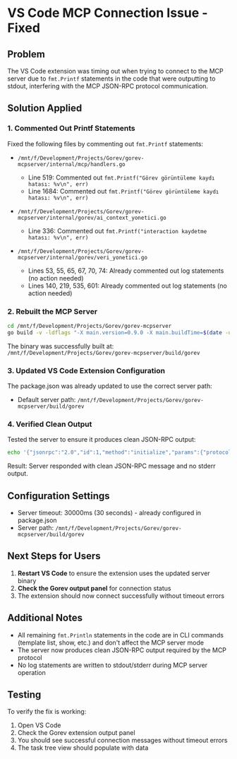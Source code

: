 # VS Code MCP Connection Issue - Fixed

## Problem
The VS Code extension was timing out when trying to connect to the MCP server due to `fmt.Printf` statements in the code that were outputting to stdout, interfering with the MCP JSON-RPC protocol communication.

## Solution Applied

### 1. **Commented Out Printf Statements**
Fixed the following files by commenting out `fmt.Printf` statements:

- `/mnt/f/Development/Projects/Gorev/gorev-mcpserver/internal/mcp/handlers.go`
  - Line 519: Commented out `fmt.Printf("Görev görüntüleme kaydı hatası: %v\n", err)`
  - Line 1684: Commented out `fmt.Printf("Görev görüntüleme kaydı hatası: %v\n", err)`

- `/mnt/f/Development/Projects/Gorev/gorev-mcpserver/internal/gorev/ai_context_yonetici.go`
  - Line 336: Commented out `fmt.Printf("interaction kaydetme hatası: %v\n", err)`

- `/mnt/f/Development/Projects/Gorev/gorev-mcpserver/internal/gorev/veri_yonetici.go`
  - Lines 53, 55, 65, 67, 70, 74: Already commented out log statements (no action needed)
  - Lines 140, 219, 535, 601: Already commented out log statements (no action needed)

### 2. **Rebuilt the MCP Server**
```bash
cd /mnt/f/Development/Projects/Gorev/gorev-mcpserver
go build -v -ldflags "-X main.version=0.9.0 -X main.buildTime=$(date -u +"%Y-%m-%dT%H:%M:%SZ") -X main.gitCommit=$(git rev-parse --short HEAD)" -o build/gorev cmd/gorev/main.go
```

The binary was successfully built at: `/mnt/f/Development/Projects/Gorev/gorev-mcpserver/build/gorev`

### 3. **Updated VS Code Extension Configuration**
The package.json was already updated to use the correct server path:
- Default server path: `/mnt/f/Development/Projects/Gorev/gorev-mcpserver/build/gorev`

### 4. **Verified Clean Output**
Tested the server to ensure it produces clean JSON-RPC output:
```bash
echo '{"jsonrpc":"2.0","id":1,"method":"initialize","params":{"protocolVersion":"2024-11-05","capabilities":{"tools":{"listChanged":true},"logging":{}},"clientInfo":{"name":"test","version":"1.0.0"}}}' | ./build/gorev serve 2>/tmp/gorev-stderr.log
```

Result: Server responded with clean JSON-RPC message and no stderr output.

## Configuration Settings
- Server timeout: 30000ms (30 seconds) - already configured in package.json
- Server path: `/mnt/f/Development/Projects/Gorev/gorev-mcpserver/build/gorev`

## Next Steps for Users

1. **Restart VS Code** to ensure the extension uses the updated server binary
2. **Check the Gorev output panel** for connection status
3. The extension should now connect successfully without timeout errors

## Additional Notes

- All remaining `fmt.Println` statements in the code are in CLI commands (template list, show, etc.) and don't affect the MCP server mode
- The server now produces clean JSON-RPC output required by the MCP protocol
- No log statements are written to stdout/stderr during MCP server operation

## Testing
To verify the fix is working:
1. Open VS Code
2. Check the Gorev extension output panel
3. You should see successful connection messages without timeout errors
4. The task tree view should populate with data